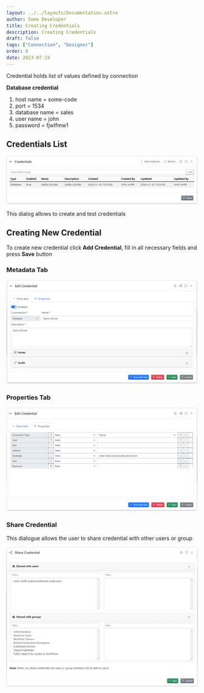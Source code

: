 ```yaml
---
layout: ../../layouts/Documentation.astro
author: Some Developer
title: Creating Credentials
description: Creating Credentials
draft: false
tags: ["Connection", "Designer"]
order: 8
date: 2023-07-19
---
```


Credential holds list of values defined by connection

**Database credential**

1. host name = some-code
1. port = 1534
1. database name = sales
1. user name = john
1. password = fjwlfmw1

## Credentials List

![Credentials](../../assets/credentials.png)

This dialog allows to create and test credentials

## Creating New Credential

To create new credential click **Add Credential**, fill in all necessary fields and press **Save** button

### Metadata Tab

![Credential Metadata](../../assets/credential-metadata.png)

### Properties Tab

![Credential Properties](../../assets/credential-properties.png)

### Share Credential

This dialogue allows the user to share credential with other users or group

![Share credential dialogue](../../assets/share-credentials.png)
